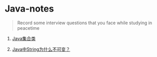 # Java-notes

>Record some interview questions that you face while studying in peacetime

1. [Java集合类](https://github.com/LxRuzx/Java-notes/blob/master/src/Java%E9%9B%86%E5%90%88%E6%B1%87%E6%80%BB.md)

2. [Java中String为什么不可变？](https://github.com/LxRuzx/Java-notes/blob/master/src/Why%20String%20is%20immutable%20in%20Java.md)
